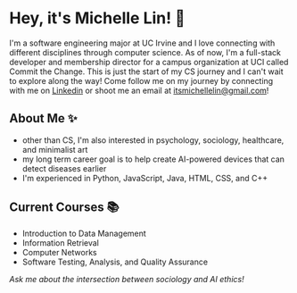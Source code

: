 # Hey, it's Michelle Lin! 👋

I'm a software engineering major at UC Irvine and I love connecting with different disciplines through computer science. As of now, I'm a full-stack developer and membership director for a campus organization at UCI called Commit the Change. This is just the start of my CS journey and I can't wait to explore along the way! Come follow me on my journey by connecting with me on [Linkedin](https://www.linkedin.com/in/michellelinca/) or shoot me an email at <itsmichellelin@gmail.com>!

## About Me ✨
- other than CS, I'm also interested in psychology, sociology, healthcare, and minimalist art
- my long term career goal is to help create AI-powered devices that can detect diseases earlier
- I'm experienced in Python, JavaScript, Java, HTML, CSS, and C++

## Current Courses 📚
- Introduction to Data Management
- Information Retrieval
- Computer Networks
- Software Testing, Analysis, and Quality Assurance

  
*Ask me about the intersection between sociology and AI ethics!*
<!--
**heyitsmichellelin/heyitsmichellelin** is a ✨ _special_ ✨ repository because its `README.md` (this file) appears on your GitHub profile.

Here are some ideas to get you started:

- 🔭 I’m currently working on ...
- 🌱 I’m currently learning ...
- 👯 I’m looking to collaborate on ...
- 🤔 I’m looking for help with ...
- 💬 Ask me about ...
- 📫 How to reach me: ...
- 😄 Pronouns: ...
- ⚡ Fun fact: ...
-->
